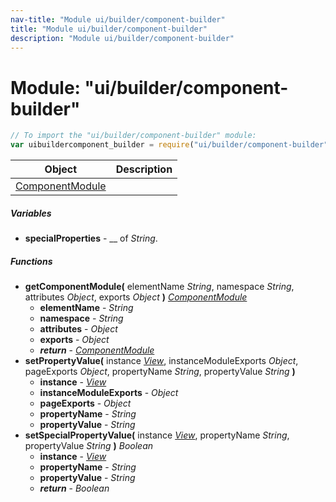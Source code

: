 ```yaml
---
nav-title: "Module ui/builder/component-builder"
title: "Module ui/builder/component-builder"
description: "Module ui/builder/component-builder"
---
```

# Module: "ui/builder/component-builder"

``` JavaScript
// To import the "ui/builder/component-builder" module:
var uibuildercomponent_builder = require("ui/builder/component-builder");
```

Object | Description
------|------------
[ComponentModule](../../../ui/builder/component-builder/ComponentModule.md) | 

##### Variables
 - **specialProperties** - __ of _String_.

##### Functions
 - **getComponentModule(** elementName _String_, namespace _String_, attributes _Object_, exports _Object_ **)** [_ComponentModule_](../../../ui/builder/component-builder/ComponentModule.md)
   - **elementName** - _String_
   - **namespace** - _String_
   - **attributes** - _Object_
   - **exports** - _Object_
   - _**return**_ - [_ComponentModule_](../../../ui/builder/component-builder/ComponentModule.md)
 - **setPropertyValue(** instance [_View_](../../../ui/core/view/View.md), instanceModuleExports _Object_, pageExports _Object_, propertyName _String_, propertyValue _String_ **)**
   - **instance** - [_View_](../../../ui/core/view/View.md)
   - **instanceModuleExports** - _Object_
   - **pageExports** - _Object_
   - **propertyName** - _String_
   - **propertyValue** - _String_
 - **setSpecialPropertyValue(** instance [_View_](../../../ui/core/view/View.md), propertyName _String_, propertyValue _String_ **)** _Boolean_
   - **instance** - [_View_](../../../ui/core/view/View.md)
   - **propertyName** - _String_
   - **propertyValue** - _String_
   - _**return**_ - _Boolean_